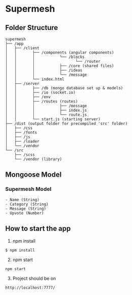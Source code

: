 # Supermesh

## Folder Structure
```
supermesh
├── /app
│   ├── /client
│   │       ├── /components (angular components)
│   │       │           └── /blocks
│   │       │                  └── /router
│   │       │           ├── /core (shared files)
│   │       │           ├── /ideas
│   │       │           └── /message
│   │       └── index.html
│   ├── /server
│   │       ├── /db (mongo database set up & models)
│   │       ├── /io (socket.io)
│   │       ├── /env
│   │       ├── /routes (routes)
│   │       │           ├── /message
│   │       │           ├── index.js
│   │       │           └── route.js
│   │       └── start.js (starting server)
├── /dist (output folder for precompiled 'src' folder)
│   ├── /css
│   ├── /fonts
│   ├── /js
│   ├── /loader
│   └── /vendor
└── /src
    ├── /scss
    └── /vendor (library)
```

## Mongoose Model

### Supermesh Model
    - Name (String)
    - Category (String)
    - Message (String)
    - Upvote (Number)
    
## How to start the app
1) npm install
```
$ npm install
```
2) npm start
```
npm start
```
3) Project should be on
```
http://localhost:7777/
```